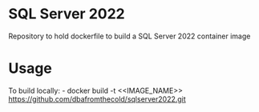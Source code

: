 # SQL Server 2022
Repository to hold dockerfile to build a SQL Server 2022 container image

# Usage

To build locally: -
docker build -t <<IMAGE_NAME>> https://github.com/dbafromthecold/sqlserver2022.git
